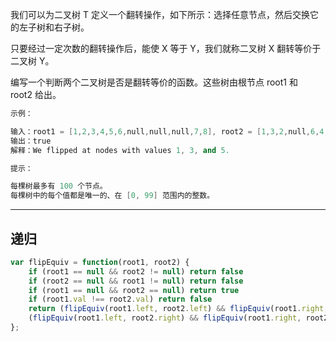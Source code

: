 我们可以为二叉树 T 定义一个翻转操作，如下所示：选择任意节点，然后交换它的左子树和右子树。

只要经过一定次数的翻转操作后，能使 X 等于 Y，我们就称二叉树 X 翻转等价于二叉树 Y。

编写一个判断两个二叉树是否是翻转等价的函数。这些树由根节点 root1 和 root2 给出。

```cpp
示例：

输入：root1 = [1,2,3,4,5,6,null,null,null,7,8], root2 = [1,3,2,null,6,4,5,null,null,null,null,8,7]
输出：true
解释：We flipped at nodes with values 1, 3, and 5.

提示：

每棵树最多有 100 个节点。
每棵树中的每个值都是唯一的、在 [0, 99] 范围内的整数。
```

---

## 递归

```javascript
var flipEquiv = function(root1, root2) {
    if (root1 == null && root2 != null) return false
    if (root2 == null && root1 != null) return false
    if (root1 == null && root2 == null) return true
    if (root1.val !== root2.val) return false
    return (flipEquiv(root1.left, root2.left) && flipEquiv(root1.right, root2.right)) ||
    (flipEquiv(root1.left, root2.right) && flipEquiv(root1.right, root2.left))
};
```
